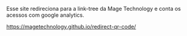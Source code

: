 Esse site redireciona para a link-tree da Mage Technology e conta os acessos com google analytics.

<a href="https://magetechnology.github.io/redirect-qr-code/" target="_blank"> https://magetechnology.github.io/redirect-qr-code/</a>
